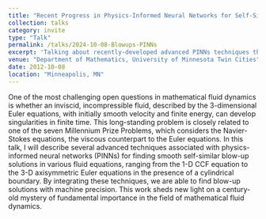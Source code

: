 ```yaml
---
title: "Recent Progress in Physics-Informed Neural Networks for Self-Similar Blow-Up Solutions"
collection: talks
category: invite
type: "Talk"
permalink: /talks/2024-10-08-Blowups-PINNs
excerpt: 'Talking about recently-developed advanced PINNs techniques that enables the discovery of self-similar blow-up solutions to various fluid equations with high precision.'
venue: "Department of Mathematics, University of Minnesota Twin Cities"
date: 2012-10-08
location: "Minneapolis, MN"
---
```


One of the most challenging open questions in mathematical fluid dynamics is whether an inviscid, incompressible fluid, described by the 3-dimensional Euler equations, with initially smooth velocity and finite energy, can develop singularities in finite time. This long-standing problem is closely related to one of the seven Millennium Prize Problems, which considers the Navier-Stokes equations, the viscous counterpart to the Euler equations. In this talk, I will describe several advanced techniques associated with physics-informed neural networks (PINNs) for finding smooth self-similar blow-up solutions in various fluid equations, ranging from the 1-D CCF equation to the 3-D axisymmetric Euler equations in the presence of a cylindrical boundary. By integrating these techniques, we are able to find blow-up solutions with machine precision. This work sheds new light on a century-old mystery of fundamental importance in the field of mathematical fluid dynamics.
